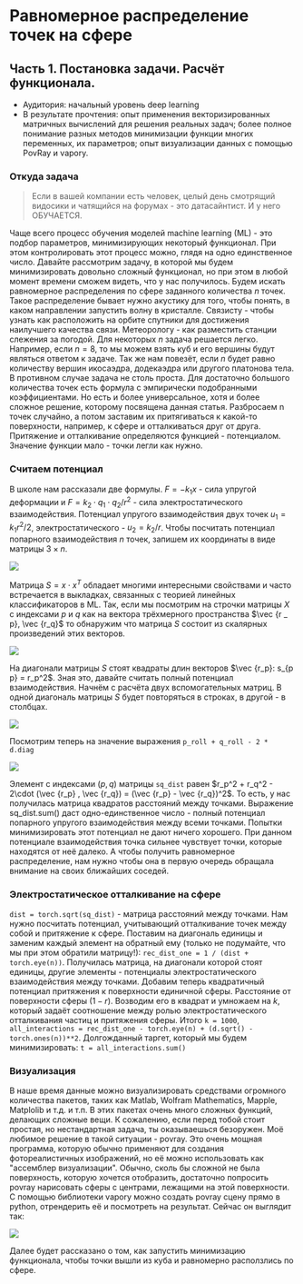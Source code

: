 # Равномерное распределение точек на сфере #

## Часть 1. Постановка задачи. Расчёт функционала. ##

* Аудитория: начальный уровень deep learning
* В результате прочтения: опыт применения векторизированных матричных вычислений для решения реальных задач; более полное понимание разных методов минимизации функции многих переменных, их параметров; опыт визуализации данных с помощью PovRay и vapory.

### Откуда задача ###

> Если в вашей компании есть человек, целый день смотрящий видосики и чатящийся на форумах - это датасайнтист. И у него ОБУЧАЕТСЯ.

Чаще всего процесс обучения моделей machine learning (ML) - это подбор параметров, минимизирующих некоторый функционал. При этом контролировать этот процесс можно, глядя на одно единственное число. Давайте рассмотрим задачу, в которой мы будем минимизировать довольно сложный функционал, но при этом в любой момент времени сможем видеть, что у нас получилось. Будем искать равномерное распределения по сфере заданного количества $n$ точек. Такое распределение бывает нужно акустику для того, чтобы понять, в каком направлении запустить волну в кристалле. Связисту - чтобы узнать как расположить на орбите спутники для достижения наилучшего качества связи. Метеорологу - как разместить станции слежения за погодой.
Для некоторых $n$ задача решается легко. Например, если $n=8$, то мы можем взять куб и его вершины будут являться ответом к задаче. Так же нам повезёт, если $n$ будет равно количеству вершин икосаэдра, додекаэдра или другого платонова тела. В противном случае задача не столь проста.
Для достаточно большого количества точек есть формула с эмпирически подобранными коэффициентами. Но есть и более универсальное, хотя и более сложное решение, которому посвящена данная статья. Разбросаем n точек случайно, а потом заставим их притягиваться к какой-то поверхности, например, к сфере и отталкиваться друг от друга. Притяжение и отталкивание определяются функцией - потенциалом. Значение функции мало - точки легли как нужно.

### Считаем потенциал ###

В школе нам рассказали две формулы. $F = -k_1x$ - сила упругой деформации и $F = k_2 \cdot q_1 \cdot q_2 / r^2$ - сила электростатического взаимодействия. Потенциал упругого взаимодействия двух точек $u_1 = k_1 r^2 / 2$, электростатического - $u_2 = k_2 / r$.
Чтобы посчитать потенциал попарного взаимодействия $n$ точек, запишем их координаты  в виде матрицы $3\times n$.

![](https://raw.githubusercontent.com/tarstars/torch_demo/master/pic_3n_matrix.png)

Матрица $S = x \cdot x^T$ обладает многими интересными свойствами и часто встречается в выкладках, связанных с теорией линейных классификаторов в ML. Так, если мы посмотрим на строчки матрицы $X$ с индексами $p$ и $q$ как на вектора трёхмерного пространства $\vec {r _ p}, \vec {r_q}$ то обнаружим что матрица $S$ состоит из скалярных произведений этих векторов.

![](https://raw.githubusercontent.com/tarstars/torch_demo/master/pic_s_scalar_product.png)

На диагонали матрицы $S$ стоят квадраты длин векторов $\vec {r_p}: s_{p p} = r_p^2$. Зная это, давайте считать полный потенциал взаимодействия. Начнём с расчёта двух вспомогательных матриц. В одной диагональ матрицы $S$ будет повторяться в строках, в другой - в столбцах.

![](https://raw.githubusercontent.com/tarstars/torch_demo/master/pic_diag_repeat.png)

Посмотрим теперь на значение выражения `p_roll + q_roll - 2 * d.diag`

![](https://raw.githubusercontent.com/tarstars/torch_demo/master/pic_almost_final_expression.png)

Элемент с индексами $(p, q)$ матрицы `sq_dist` равен $r_p^2 + r_q^2 - 2\cdot (\vec {r_p} , \vec {r_q}) = (\vec {r_p} - \vec {r_q})^2$. То есть, у нас получилась матрица квадратов расстояний между точками. Выражение sq_dist.sum() даст одно-единственное число - полный потенциал попарного упругого взаимодействия между всеми точками. Попытки минимизировать этот потенциал не дают ничего хорошего. При данном потенциале взаимодействия точка сильнее чувствует точки, которые находятся от неё далеко. А чтобы получить равномерное распределение, нам нужно чтобы она в первую очередь обращала внимание на своих ближайших соседей.

### Электростатическое отталкивание на сфере ###

`dist = torch.sqrt(sq_dist)` - матрица расстояний между точками. Нам нужно посчитать потенциал, учитывающий отталкивание точек между собой и притяжение к сфере. Поставим на диагональ единицы и заменим каждый элемент на обратный ему (только не подумайте, что мы при этом обратили матрицу!): `rec_dist_one = 1 / (dist + torch.eye(n))`. Получилась матрица, на диагонали которой стоят единицы, другие элементы - потенциалы электростатического взаимодействия между точками.
Добавим теперь квадратичный потенциал притяжения к поверхности единичной сферы. Расстояние от поверхности сферы $(1 - r)$. Возводим его в квадрат и умножаем на $k$, который задаёт соотношение между ролью электростатического отталкивания частиц и притяжения сферы. Итого `k = 1000`, `all_interactions = rec_dist_one - torch.eye(n) + (d.sqrt() - torch.ones(n))**2`. Долгожданный таргет, который мы будем минимизировать: `t = all_interactions.sum()`


### Визуализация ###

В наше время данные можно визуализировать средствами огромного количества пакетов, таких как Matlab, Wolfram Mathematics, Mapple, Matplolib и т.д. и т.п. В этих пакетах очень много сложных функций, делающих сложные вещи. К сожалению, если перед тобой стоит простая, но нестандартная задача, ты оказываешься безоружен. Моё любимое решение в такой ситуации - povray. Это очень мощная программа, которую обычно применяют для создания фотореалистичных изображений, но её можно использовать как "ассемблер визуализации". Обычно, сколь бы сложной не была поверхность, которую хочется отобразить, достаточно попросить povray нарисовать сферы с центрами, лежащими на этой поверхности.
С помощью библиотеки vapory можно создать povray сцену прямо в python, отрендерить её и посмотреть на результат. Сейчас он выглядит так:

![](https://raw.githubusercontent.com/tarstars/torch_demo/master/pic_poins_in_cube.gif)

Далее будет рассказано о том, как запустить минимизацию функционала, чтобы точки вышли из куба и равномерно расползлись по сфере.

